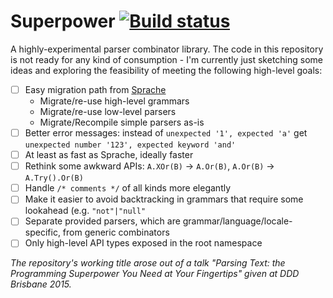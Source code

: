 # Superpower [![Build status](https://ci.appveyor.com/api/projects/status/366q7k3nv4fiuwuv?svg=true)](https://ci.appveyor.com/project/NicholasBlumhardt/superpower)

A highly-experimental parser combinator library. The code in this repository is not ready for any kind of consumption - I'm currently just sketching some ideas and exploring the feasibility of meeting the following high-level goals:

 * [ ] Easy migration path from [Sprache](https://github.com/Sprache/Sprache)
   - Migrate/re-use high-level grammars
   - Migrate/re-use low-level parsers
   - Migrate/Recompile simple parsers as-is
 * [ ] Better error messages: instead of `unexpected '1', expected 'a'` get `unexpected number '123', expected keyword 'and'`
 * [ ] At least as fast as Sprache, ideally faster
 * [ ] Rethink some awkward APIs: `A.XOr(B)` -> `A.Or(B)`, `A.Or(B)` -> `A.Try().Or(B)`
 * [ ] Handle `/* comments */` of all kinds more elegantly
 * [ ] Make it easier to avoid backtracking in grammars that require some lookahead (e.g. `"not"|"null"`
 * [ ] Separate provided parsers, which are grammar/language/locale-specific, from generic combinators
 * [ ] Only high-level API types exposed in the root namespace

_The repository's working title arose out of a talk "Parsing Text: the Programming Superpower You Need at Your Fingertips" given at DDD Brisbane 2015._

